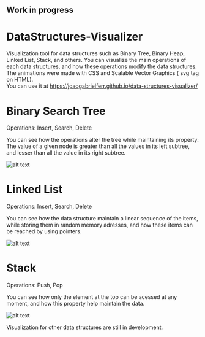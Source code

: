 ## Work in progress 

# DataStructures-Visualizer
Visualization tool for data structures such as Binary Tree, Binary Heap, Linked List, Stack, and others. You can visualize the main operations of each data structures, and how these operations modify the data structures. The animations were made with CSS and Scalable Vector Graphics ( svg tag on HTML).<br/>
You can use it at https://joaogabrielferr.github.io/data-structures-visualizer/
  
# Binary Search Tree

Operations: Insert, Search, Delete

You can see how the operations alter the tree while maintaining its property: The value of a given node is greater than all the values in its left subtree, and lesser than all the value in its right subtree.

![alt text](https://res.cloudinary.com/locomoc/image/upload/v1641521482/bstimage_dcqyk0.png)

# Linked List

Operations: Insert, Search, Delete

You can see how the data structure maintain a linear sequence of the items, while storing them in random memory adresses, and how these items can be reached by using pointers.

  ![alt text](https://res.cloudinary.com/locomoc/image/upload/v1641521482/linkedlistimage_zqgfri.png)

# Stack
  
  Operations: Push, Pop
  
 You can see how only the element at the top can be acessed at any moment, and how this property help maintain the data.
  
  ![alt text](https://res.cloudinary.com/locomoc/image/upload/v1641521482/stackimage_xf1ifb.png)
  
  
  
 Visualization for other data structures are still in development.
